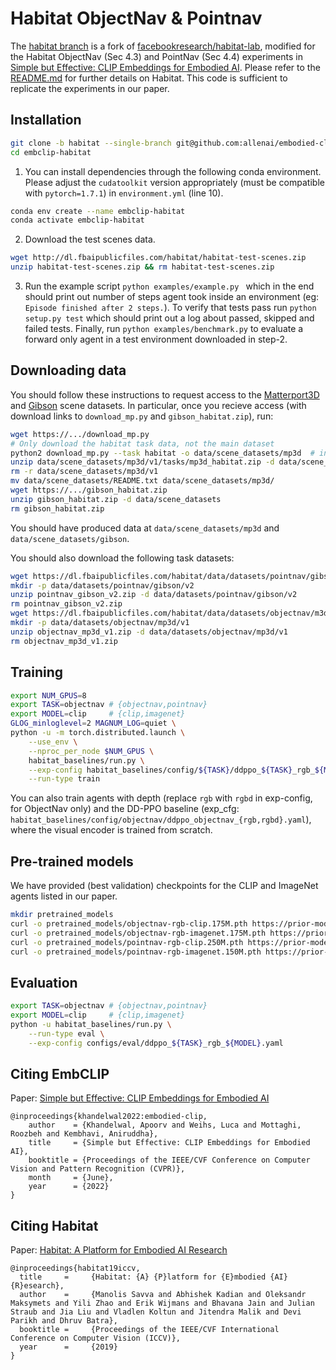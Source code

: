 Habitat ObjectNav & Pointnav
==============================

The [habitat branch](https://github.com/allenai/embodied-clip/tree/habitat) is a fork of [facebookresearch/habitat-lab](https://github.com/facebookresearch/habitat-lab/tree/ac4339ed7e9bafb5e45fee9c5cf68095f40edee2), modified for the Habitat ObjectNav (Sec 4.3) and PointNav (Sec 4.4) experiments in [Simple but Effective: CLIP Embeddings for Embodied AI](https://arxiv.org/abs/2111.09888). Please refer to the [README.md](https://github.com/allenai/embodied-clip/blob/habitat/README.md) for further details on Habitat. This code is sufficient to replicate the experiments in our paper.

## Installation

```bash
git clone -b habitat --single-branch git@github.com:allenai/embodied-clip.git embclip-habitat
cd embclip-habitat
```

1. You can install dependencies through the following conda environment. Please adjust the `cudatoolkit` version appropriately (must be compatible with `pytorch=1.7.1`) in `environment.yml` (line 10).

```bash
conda env create --name embclip-habitat
conda activate embclip-habitat
```

2. Download the test scenes data.

```bash
wget http://dl.fbaipublicfiles.com/habitat/habitat-test-scenes.zip
unzip habitat-test-scenes.zip && rm habitat-test-scenes.zip
```

3. Run the example script `python examples/example.py ` which in the end should print out number of steps agent took inside an environment (eg: `Episode finished after 2 steps.`). To verify that tests pass run `python setup.py test` which should print out a log about passed, skipped and failed tests. Finally, run `python examples/benchmark.py` to evaluate a forward only agent in a test environment downloaded in step-2.

## Downloading data

You should follow these instructions to request access to the [Matterport3D](https://github.com/facebookresearch/habitat-lab/blob/ac4339ed7e9bafb5e45fee9c5cf68095f40edee2/README.md#matterport3d) and [Gibson](https://github.com/facebookresearch/habitat-lab/blob/ac4339ed7e9bafb5e45fee9c5cf68095f40edee2/README.md#gibson) scene datasets. In particular, once you recieve access (with download links to `download_mp.py` and `gibson_habitat.zip`), run:

```bash
wget https://.../download_mp.py
# Only download the habitat task data, not the main dataset
python2 download_mp.py --task habitat -o data/scene_datasets/mp3d  # interactive script
unzip data/scene_datasets/mp3d/v1/tasks/mp3d_habitat.zip -d data/scene_datasets
rm -r data/scene_datasets/mp3d/v1
mv data/scene_datasets/README.txt data/scene_datasets/mp3d/
wget https://.../gibson_habitat.zip
unzip gibson_habitat.zip -d data/scene_datasets
rm gibson_habitat.zip
```

You should have produced data at `data/scene_datasets/mp3d` and `data/scene_datasets/gibson`.

You should also download the following task datasets:

```bash
wget https://dl.fbaipublicfiles.com/habitat/data/datasets/pointnav/gibson/v2/pointnav_gibson_v2.zip
mkdir -p data/datasets/pointnav/gibson/v2
unzip pointnav_gibson_v2.zip -d data/datasets/pointnav/gibson/v2
rm pointnav_gibson_v2.zip
wget https://dl.fbaipublicfiles.com/habitat/data/datasets/objectnav/m3d/v1/objectnav_mp3d_v1.zip
mkdir -p data/datasets/objectnav/mp3d/v1
unzip objectnav_mp3d_v1.zip -d data/datasets/objectnav/mp3d/v1
rm objectnav_mp3d_v1.zip
```

## Training

```bash
export NUM_GPUS=8
export TASK=objectnav # {objectnav,pointnav}
export MODEL=clip     # {clip,imagenet}
GLOG_minloglevel=2 MAGNUM_LOG=quiet \
python -u -m torch.distributed.launch \
    --use_env \
    --nproc_per_node $NUM_GPUS \
    habitat_baselines/run.py \
    --exp-config habitat_baselines/config/${TASK}/ddppo_${TASK}_rgb_${MODEL}.yaml \
    --run-type train
```

You can also train agents with depth (replace `rgb` with `rgbd` in exp-config, for ObjectNav only) and the DD-PPO baseline (exp_cfg: `habitat_baselines/config/objectnav/ddppo_objectnav_{rgb,rgbd}.yaml`), where the visual encoder is trained from scratch.

## Pre-trained models

We have provided (best validation) checkpoints for the CLIP and ImageNet agents listed in our paper.

```bash
mkdir pretrained_models
curl -o pretrained_models/objectnav-rgb-clip.175M.pth https://prior-model-weights.s3.us-east-2.amazonaws.com/embodied-ai/navigation/habitat-objectnav-rgb-clip.175M.pth
curl -o pretrained_models/objectnav-rgb-imagenet.175M.pth https://prior-model-weights.s3.us-east-2.amazonaws.com/embodied-ai/navigation/habitat-objectnav-rgb-imagenet.175M.pth
curl -o pretrained_models/pointnav-rgb-clip.250M.pth https://prior-model-weights.s3.us-east-2.amazonaws.com/embodied-ai/navigation/habitat-pointnav-rgb-clip.250M.pth
curl -o pretrained_models/pointnav-rgb-imagenet.150M.pth https://prior-model-weights.s3.us-east-2.amazonaws.com/embodied-ai/navigation/habitat-pointnav-rgb-imagenet.150M.pth
```

## Evaluation

```bash
export TASK=objectnav # {objectnav,pointnav}
export MODEL=clip     # {clip,imagenet}
python -u habitat_baselines/run.py \
    --run-type eval \
    --exp-config configs/eval/ddppo_${TASK}_rgb_${MODEL}.yaml
```

## Citing EmbCLIP

Paper: [Simple but Effective: CLIP Embeddings for Embodied AI](https://arxiv.org/abs/2111.09888)

```
@inproceedings{khandelwal2022:embodied-clip,
    author    = {Khandelwal, Apoorv and Weihs, Luca and Mottaghi, Roozbeh and Kembhavi, Aniruddha},
    title     = {Simple but Effective: CLIP Embeddings for Embodied AI},
    booktitle = {Proceedings of the IEEE/CVF Conference on Computer Vision and Pattern Recognition (CVPR)},
    month     = {June},
    year      = {2022}
}
```

## Citing Habitat
Paper: [Habitat: A Platform for Embodied AI Research](https://arxiv.org/abs/1904.01201)

```
@inproceedings{habitat19iccv,
  title     =     {Habitat: {A} {P}latform for {E}mbodied {AI} {R}esearch},
  author    =     {Manolis Savva and Abhishek Kadian and Oleksandr Maksymets and Yili Zhao and Erik Wijmans and Bhavana Jain and Julian Straub and Jia Liu and Vladlen Koltun and Jitendra Malik and Devi Parikh and Dhruv Batra},
  booktitle =     {Proceedings of the IEEE/CVF International Conference on Computer Vision (ICCV)},
  year      =     {2019}
}
```
